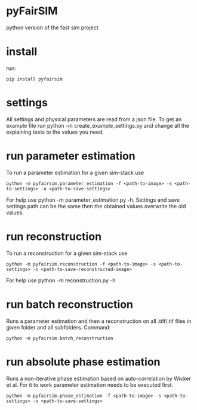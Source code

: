 # pyFairSIM

python version of the fast sim project

# install
run:

`pip install pyfairsim`

# settings

All settings and physical parameters are read from a json file.
To get an example file run python -m create_example_settings.py and change all the explaining texts to the values you need.

# run parameter estimation

To run a parameter estimation for a given sim-stack use

`python -m pyfairsim.parameter_estimation -f <path-to-image> -s <path-to-settings> -o <path-to-save-settings>`

For help use python -m parameter_estimation.py -h. Settings and save settings path can be the same then the obtained values overwrite the old values.

# run reconstruction

To run a reconstruction for a given sim-stack use

`python -m pyfairsim.reconstruction -f <path-to-image> -s <path-to-settings> -o <path-to-save-reconstructed-image>`

For help use python -m reconstruction.py -h

# run batch reconstruction

Runs a parameter estimation and then a reconstruction on all .tiff/.tif files in given folder and all subfolders.
Command:

`python -m pyfairsim.batch_reconstruction`

# run absolute phase estimation

Runs a non-iterative phase estimation based on auto-correlation by Wicker et al. For it to work parameter estimation needs to be executed first.

`python -m pyfairsim.phase_estimation -f <path-to-image> -s <path-to-settings> -o <path-to-save-settings>`  